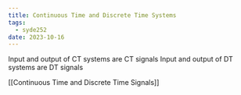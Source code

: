 ```yaml
---
title: Continuous Time and Discrete Time Systems
tags:
  - syde252
date: 2023-10-16
---
```

Input and output of CT systems are CT signals
Input and output of DT systems are DT signals

[[Continuous Time and Discrete Time Signals]]